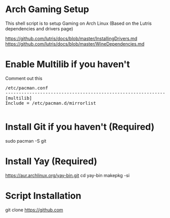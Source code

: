 # Arch Gaming Setup
This shell script is to setup Gaming on Arch Linux (Based on the Lutris dependencies and drivers page)

https://github.com/lutris/docs/blob/master/InstallingDrivers.md
https://github.com/lutris/docs/blob/master/WineDependencies.md

# Enable Multilib if you haven't
Comment out this
<pre style="margin-bottom: 0; border-bottom:none; padding-bottom:0.8em;">/etc/pacman.conf
--------------------------------------------------------------------------------------
[multilib]
Include = /etc/pacman.d/mirrorlist</pre>

# Install Git if you haven't (Required)
sudo pacman -S git

# Install Yay (Required)
https://aur.archlinux.org/yay-bin.git
cd yay-bin
makepkg -si

# Script Installation
git clone https://github.com
